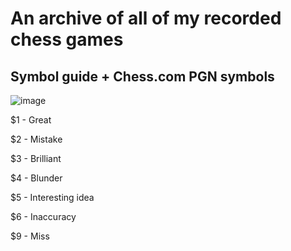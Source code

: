 # An archive of all of my recorded chess games


## Symbol guide + Chess.com PGN symbols
![image](https://github.com/user-attachments/assets/91dd7d6b-ae62-4390-8222-bb0d81f0686d)

$1 - Great

$2 - Mistake

$3 - Brilliant

$4 - Blunder

$5 - Interesting idea

$6 - Inaccuracy

$9 - Miss
